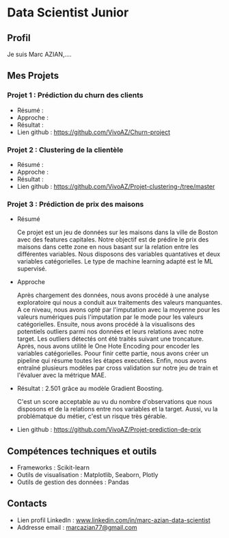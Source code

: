 # Data Scientist Junior  

## Profil  
Je suis Marc AZIAN,.... 

## Mes Projets 

### Projet 1 : Prédiction du churn des clients 

- Résumé :
- Approche :
- Résultat :
- Lien github : https://github.com/VivoAZ/Churn-project 

### Projet 2 : Clustering de la clientèle 

- Résumé : 
- Approche :
- Résultat :
- Lien github : https://github.com/VivoAZ/Projet-clustering-/tree/master 

### Projet 3 : Prédiction de prix des maisons 

- Résumé
  
  Ce projet est un jeu de données sur les maisons dans la ville de Boston avec des features capitales. Notre objectif est de prédire le prix des maisons dans cette zone en nous basant sur la relation entre les différentes variables. Nous disposons des variables quantatives et deux variables catégorielles. Le type de machine learning adapté est le ML supervisé.
  
- Approche
  
  Après chargement des données, nous avons procédé à une analyse exploratoire qui nous a conduit aux traitements des valeurs manquantes. A ce niveau, nous avons opté par l'imputation avec la moyenne pour les valeurs numériques puis l'imputation par le mode pour les valeurs catégorielles. Ensuite, nous avons procédé à la visualisons des potentiels outliers parmi nos données et leurs relations avec notre target. Les outliers détectés ont été traités suivant une troncature. Après, nous avons utilité le One Hote Encoding pour encoder les variables catégorielles. Poour finir cette partie, nous avons créer un pipeline qui résume toutes les étapes executées. Enfin, nous avons entraîné plusieurs modèles par cross validation sur notre jeu de train et l'évaluer avec la métrique MAE.     

- Résultat : 2.501 grâce au modèle Gradient Boosting.

  C'est un score acceptable au vu du nombre d'observations que nous disposons et de la relations entre nos variables et la target. Aussi, vu la problématque du métier, c'est un risque très gérable.   
  
- Lien github : https://github.com/VivoAZ/Projet-prediction-de-prix 

## Compétences techniques et outils   

- Frameworks : Scikit-learn
- Outils de visualisation : Matplotlib, Seaborn, Plotly
- Outils de gestion des données : Pandas

## Contacts  

- Lien profil LinkedIn : www.linkedin.com/in/marc-azian-data-scientist 
- Addresse email : marcazian77@gmail.com 
